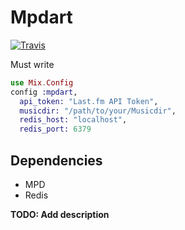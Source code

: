 # Mpdart
[![Travis](https://api.travis-ci.org/kokoax/mpdart.svg)](https://travis-ci.org/kokoax/mpdart)

Must write
``` config/config.exs
use Mix.Config
config :mpdart,
  api_token: "Last.fm API Token",
  musicdir: "/path/to/your/Musicdir",
  redis_host: "localhost",
  redis_port: 6379
```

## Dependencies
- MPD
- Redis

**TODO: Add description**

